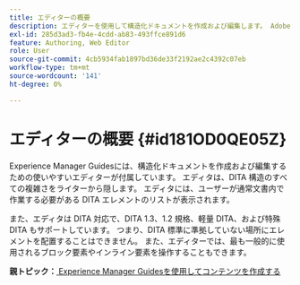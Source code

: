 ```yaml
---
title: エディターの概要
description: エディターを使用して構造化ドキュメントを作成および編集します。 Adobe Experience Manager Guidesで DITA 標準に従ってエディターを操作する方法を説明します。
exl-id: 285d3ad3-fb4e-4cdd-ab83-493ffce891d6
feature: Authoring, Web Editor
role: User
source-git-commit: 4cb5934fab1897bd36de33f2192ae2c4392c07eb
workflow-type: tm+mt
source-wordcount: '141'
ht-degree: 0%

---
```


# エディターの概要 {#id181OD0QE05Z}

Experience Manager Guidesには、構造化ドキュメントを作成および編集するための使いやすいエディターが付属しています。 エディタは、DITA 構造のすべての複雑さをライターから隠します。 エディタには、ユーザーが通常文書内で作業する必要がある DITA エレメントのリストが表示されます。

また、エディタは DITA 対応で、DITA 1.3、1.2 規格、軽量 DITA、および特殊 DITA もサポートしています。 つまり、DITA 標準に準拠していない場所にエレメントを配置することはできません。 また、エディターでは、最も一般的に使用されるブロック要素やインライン要素を操作することもできます。




**親トピック：**[ Experience Manager Guidesを使用してコンテンツを作成する ](authoring-content-xml-doc.md)
